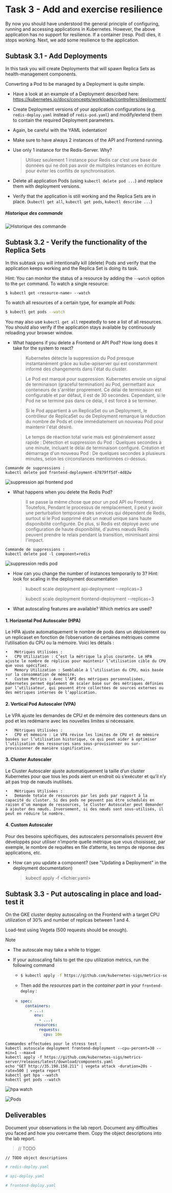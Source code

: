 # Task 3 - Add and exercise resilience

By now you should have understood the general principle of configuring, running and accessing applications in Kubernetes. However, the above application has no support for resilience. If a container (resp. Pod) dies, it stops working. Next, we add some resilience to the application.

## Subtask 3.1 - Add Deployments

In this task you will create Deployments that will spawn Replica Sets as health-management components.

Converting a Pod to be managed by a Deployment is quite simple.

  * Have a look at an example of a Deployment described here: <https://kubernetes.io/docs/concepts/workloads/controllers/deployment/>

  * Create Deployment versions of your application configurations (e.g. `redis-deploy.yaml` instead of `redis-pod.yaml`) and modify/extend them to contain the required Deployment parameters.

  * Again, be careful with the YAML indentation!

  * Make sure to have always 2 instances of the API and Frontend running. 

  * Use only 1 instance for the Redis-Server. Why?

    > Utilisez seulement 1 instance pour Redis car c’est une base de données qui ne doit pas avoir de multiples instances en écriture pour éviter les conflits de synchronisation.

  * Delete all application Pods (using `kubectl delete pod ...`) and replace them with deployment versions.

  * Verify that the application is still working and the Replica Sets are in place. (`kubectl get all`, `kubectl get pods`, `kubectl describe ...`)

##### Historique des commande
![Historique des commande](./img/subtask3.2_pods.png)

## Subtask 3.2 - Verify the functionality of the Replica Sets

In this subtask you will intentionally kill (delete) Pods and verify that the application keeps working and the Replica Set is doing its task.

Hint: You can monitor the status of a resource by adding the `--watch` option to the `get` command. To watch a single resource:

```sh
$ kubectl get <resource-name> --watch
```

To watch all resources of a certain type, for example all Pods:

```sh
$ kubectl get pods --watch
```

You may also use `kubectl get all` repeatedly to see a list of all resources.  You should also verify if the application stays available by continuously reloading your browser window.

  * What happens if you delete a Frontend or API Pod? How long does it take for the system to react?
    > Kubernetes détecte la suppression du Pod presque instantanément grâce au kube-apiserver qui est constamment informé des changements dans l'état du cluster.

    > Le Pod est marqué pour suppression. Kubernetes envoie un signal de terminaison (graceful termination) au Pod, permettant aux conteneurs de s'arrêter proprement. Ce délai de terminaison est configurable et par défaut, il est de 30 secondes. Cependant, si le Pod ne se termine pas dans ce délai, il est forcé à se terminer.

    > Si le Pod appartient à un ReplicaSet ou un Deployment, le contrôleur de ReplicaSet ou de Deployment remarque la réduction du nombre de Pods et crée immédiatement un nouveau Pod pour maintenir l'état désiré.

    > Le temps de réaction total varie mais est généralement assez rapide : 
Détection et suppression du Pod : Quelques secondes à une minute, incluant le délai de terminaison configuré. Création et démarrage d'un nouveau Pod : De quelques secondes à plusieurs minutes, selon les circonstances mentionnées ci-dessus.

```Commande de suppression
Commande de suppressions :
kubectl delete pod frontend-deployment-67879ff5df-4d82w
```
![suppression api frontend pod](./img/newPod.JPG)
    
  * What happens when you delete the Redis Pod?

    > Il se passe la même chose que pour un pod API ou Frontend. Toutefois, Pendant le processus de remplacement, il peut y avoir une perturbation temporaire des services qui dépendent de Redis, surtout si le Pod supprimé était un nœud unique sans haute disponibilité configurée. De plus, si Redis est déployé avec une configuration de haute disponibilité, d'autres nœuds Redis peuvent prendre le relais pendant la transition, minimisant ainsi l'impact.

```Commande de suppression
Commande de suppressions :
kubectl delete pod -l component=redis
```
![suppression redis pod](./img/3.2.2.png)
    
    
  * How can you change the number of instances temporarily to 3? Hint: look for scaling in the deployment documentation

    > kubectl scale deployment api-deployment --replicas=3
    
    > kubectl scale deployment frontend-deployment --replicas=3
    
  * What autoscaling features are available? Which metrics are used?

#### 1. Horizontal Pod Autoscaler (HPA)
 
Le HPA ajuste automatiquement le nombre de pods dans un déploiement ou un replicaset en fonction de l’observation de certaines métriques comme l’utilisation du CPU ou la mémoire. Voici les détails :
 
	•	Métriques Utilisées :
	•	CPU Utilization : C’est la métrique la plus courante. Le HPA ajuste le nombre de réplicas pour maintenir l’utilisation cible du CPU que vous spécifiez.
	•	Memory Utilization : Semblable à l’utilisation du CPU, mais basée sur la consommation de mémoire.
	•	Custom Metrics : Avec l’API des métriques personnalisées, Kubernetes permet également de scaler basé sur des métriques définies par l’utilisateur, qui peuvent être collectées de sources externes ou des métriques internes de l’application.
 
#### 2. Vertical Pod Autoscaler (VPA)
 
Le VPA ajuste les demandes de CPU et de mémoire des conteneurs dans un pod et les redémarre avec les nouvelles limites si nécessaire.
 
	•	Métriques Utilisées :
	•	CPU et mémoire : Le VPA révise les limites de CPU et de mémoire basées sur l’utilisation historique, ce qui peut aider à optimiser l’utilisation des ressources sans sous-provisionner ou sur-provisionner de manière significative.
 
#### 3. Cluster Autoscaler
 
Le Cluster Autoscaler ajuste automatiquement la taille d’un cluster Kubernetes pour que tous les pods aient un endroit où s’exécuter et qu’il n’y ait pas trop de nœuds inutilisés.
 
	•	Métriques Utilisées :
	•	Demande totale de ressources par les pods par rapport à la capacité du cluster. Si des pods ne peuvent pas être schedulés en raison d’un manque de ressources, le Cluster Autoscaler peut demander à ajouter des nœuds. Inversement, si des nœuds sont sous-utilisés, il peut en réduire le nombre.
 
#### 4. Custom Autoscaler
 
Pour des besoins spécifiques, des autoscalers personnalisés peuvent être développés pour utiliser n’importe quelle métrique que vous choisissez, par exemple, le nombre de requêtes en file d’attente, les temps de réponse des applications, etc.
    
  * How can you update a component? (see "Updating a Deployment" in the deployment documentation)

    > kubectl apply -f <fichier.yaml>

## Subtask 3.3 - Put autoscaling in place and load-test it

On the GKE cluster deploy autoscaling on the Frontend with a target CPU utilization of 30% and number of replicas between 1 and 4. 

Load-test using Vegeta (500 requests should be enough).

> [!NOTE]
>
> - The autoscale may take a while to trigger.
>
> - If your autoscaling fails to get the cpu utilization metrics, run the following command
>
>   - ```sh
>     $ kubectl apply -f https://github.com/kubernetes-sigs/metrics-server/releases/latest/download/components.yaml
>     ```
>
>   - Then add the *resources* part in the *container part* in your `frontend-deploy` :
>
>   - ```yaml
>     spec:
>       containers:
>         - ...:
>           env:
>             - ...:
>           resources:
>             requests:
>               cpu: 10m
>     ```

```Stress test
Commandes effectuées pour le stress test :
kubectl autoscale deployment frontend-deployment --cpu-percent=30 --min=1 --max=4
kubectl apply -f https://github.com/kubernetes-sigs/metrics-server/releases/latest/download/components.yaml
echo "GET http://35.198.158.211" | vegeta attack -duration=20s -rate=500 | vegeta report
kubectl get hpa --watch
kubectl get pods --watch
```
![hpa watch](./img/subtask3.3_hpaWatch.png)

![Pods](./img/subtask3.3_pods.png)

## Deliverables

Document your observations in the lab report. Document any difficulties you faced and how you overcame them. Copy the object descriptions into the lab report.

> // TODO

```````sh
// TODO object descriptions
```````

```yaml
# redis-deploy.yaml
```

```yaml
# api-deploy.yaml
```

```yaml
# frontend-deploy.yaml
```
